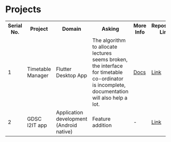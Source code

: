 # Projects

<table>
  <tr>
    <th>Serial No.</th>
    <th>Project</th>
    <th>Domain</th>
    <th>Asking</th>
    <th>More Info</th>
    <th>Repository Link</th>
  </tr>
  <tr>
    <td>1</td>
    <td>Timetable Manager</td>
    <td>Flutter Desktop App</td>
    <td>The algorithm to allocate lectures seems broken, the interface for timetable co-ordinator is incomplete, documentation will also help a lot.</td>
    <td><a href="https://docs.google.com/document/d/1uuRCwIaZCDKaqLfmMowiX2FguW6OKmTboClzQf01634/edit?usp=sharing">Docs</a></td>
    <td><a href="https://github.com/GDSCI2IT/timetable_manager">Link</a></td>
  </tr>
  <tr>
    <td>2</td>
    <td>GDSC I2IT app</td>
    <td>Application development (Android native)</td>
    <td>Feature addition</td>
    <td>-</td>
    <td><a href="https://github.com/GDSCI2IT/gdsc_i2it_compose_app">Link</a></td>
  </tr>
</table>
